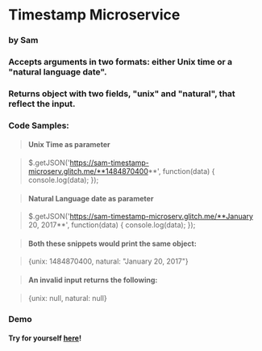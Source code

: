 # Timestamp Microservice
### by Sam
### Accepts arguments in two formats: either Unix time or a "natural language date". 

### Returns object with two fields, "unix" and "natural", that reflect the input. 

### Code Samples:

> #### Unix Time as parameter

> $.getJSON('https://sam-timestamp-microserv.glitch.me/**1484870400**', function(data) {
  console.log(data);
});
   

> #### Natural Language date as parameter

> $.getJSON('https://sam-timestamp-microserv.glitch.me/**January 20, 2017**', function(data) {
  console.log(data);
});

> #### Both these snippets would print the same object:

> {unix: 1484870400, natural: "January 20, 2017"}

> #### An invalid input returns the following:

> {unix: null, natural: null}

### Demo

#### Try for yourself [here](https://codepen.io/sefields/pen/WEBMvK)!
